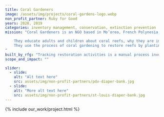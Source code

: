```yaml
---
title: Coral Gardeners
image: /assets/img/projects/coral-gardens-logo.webp
non_profit_partner: Ruby for Good
years: 2020, 2019
categories: inventory management, conservation, extinction prevention
mission: "Coral Gardeners is an NGO based in Mo’orea, French Polynesia, with a mission to save coral reefs through coral gardening. Their work involves two primary activities related to that mission:

    They educate adults and children about coral reefs, why they are important and the threats that the reefs face.
    They use the process of coral gardening to restore reefs by planting healthy coral fragments back onto the reef, primarily on the reef near Mo'orea, which has been heavily impacted.
"
built_by_rfg: "Tracking restoration activities is a manual process involving the use of an underwater writing board, which then has to be transferred to a log booking system. This process is lengthy and labor intensive, and requires staff to perform calculations to determine the current status of their coral tables. It is also relatively opaque, making historical information and trends very difficult to access and assess."
scope_and_impact: ""

slider:
  - slide: 
    alt: "Alt text here"
    src: assets/img/non-profit-partners/pdx-diaper-bank.jpg
  - slide: 
    alt: "More alt text here"
    src: assets/img/non-profit-partners/st-louis-diaper-bank.jpg
---
```


{% include our_work/project.html %}
